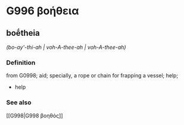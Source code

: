 # G996 βοήθεια

## boḗtheia

_(bo-ay'-thi-ah | voh-A-thee-ah | voh-A-thee-ah)_

### Definition

from G0998; aid; specially, a rope or chain for frapping a vessel; help; 

- help

### See also

[[G998|G998 βοηθός]]
